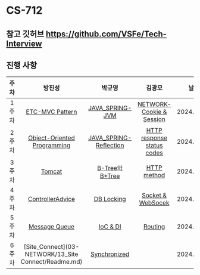 # CS-712

## 참고 깃허브 https://github.com/VSFe/Tech-Interview

## 진행 사항

| 주차  |                                                                 방진성                                                                 |                             박규영                              |                                        김광모                                         |     날짜     |
| :---: |:-----------------------------------------------------------------------------------------------------------------------------------:| :-------------------------------------------------------------: | :-----------------------------------------------------------------------------------: |:----------:|
| 1주차 |                                         [ETC-MVC Pattern](05-ETC/8_MVC%20Pattern/Readme.md)                                         |        [JAVA_SPRING-JVM](07-JAVA_SPRING/1_JVM/Readme.md)        |       [NETWORK-Cookie & Session](03-NETWORK/1_Cookie%20%26%20Session/Readme.md)       | 2024.01.30 |
| 2주차 | [Object-Oriented Programming](05-ETC/4_%EA%B0%9D%EC%B2%B4%EC%A7%80%ED%96%A5%ED%94%84%EB%A1%9C%EA%B7%B8%EB%9E%98%EB%B0%8D/Readme.md) | [JAVA_SPRING-Reflection](07-JAVA_SPRING/4_Reflection/Readme.md) | [HTTP response status codes](03-NETWORK/2_HTTP%20response%20status%20codes/Readme.md) | 2024.02.06 |
| 3주차 |                                            [Tomcat](07-JAVA_SPRING/18_Tomcat/Readme.md)                                             |    [B-Tree와 B+Tree](04-DATABASE/10_B-TREE_B+TREE/Readme.md)    |                  [HTTP method](03-NETWORK/3_Http%20Method/Readme.md)                  | 2024.02.13 |
| 4주차 |                                  [ControllerAdvice](07-JAVA_SPRING/19_ControllerAdvice/Readme.md)                                   |        [DB Locking](04-DATABASE/11_DB-Locking/Readme.md)        |        [Socket & WebSocek](03-NETWORK/5_Socket%20%26%20Web%20Socket/Readme.md)        | 2024.02.20 |
| 5주차 |                                        [Message Queue](05-ETC/17_Message%20Queue/Readme.md)                                         |               [IoC & DI](07-JAVA_SPRING/11_IoC-DI/Readme.md)                                                  |                     [Routing](03-NETWORK/17_Forwarding/Readme.md)                     | 2024.02.27 |
| 6주차 |                                        [Site_Connect](03-NETWORK/13_Site Connect/Readme.md)                                         |    [Synchronized](07-JAVA_SPRING/7_Synchronized/Readme.md)                                                             |                                          | 2024.03.06 |